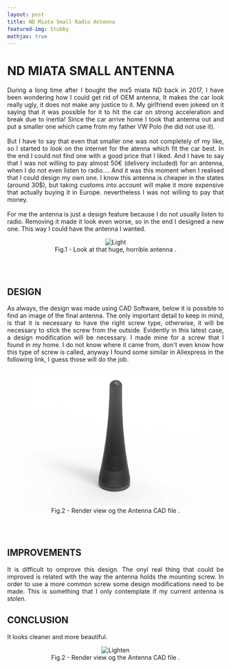 ```yaml
---
layout: post
title: ND Miata Small Radio Antenna
featured-img: Stubby
mathjax: true
---
```


# ND MIATA SMALL ANTENNA
<p align="justify">
During a long time after I bought the mx5 miata ND back in 2017, I have been wondering how I could get rid of OEM antenna, It makes the car look really ugly, it does not make any justice to it. My girlfriend even jokeed on it saying that it was possible for it to hit the car on strong acceleration and break due to inertia!
Since the car arrive home I took that antenna out and put a smaller one which came from my father VW Polo (he did not use it).
<br/><br/>
But I have to say that even that smaller one was not completely of my like, so I started to look on the internet for the atenna which fit the car best. In the end I could not find one with a good price that I liked. And I have to say that I was not willing to pay almost 50€ (delivery included) for an antenna, when I do not even listen to radio.... And it was this moment when I realised that I could design my own one. I know this antenna is cheaper in the states (around 30$), but taking customs into account will make it more expensive that actually buying it in Europe. nevertheless I was not willing to pay that money.
<br/><br/>
For me the antenna is just a design feature because I do not usually listen to radio. Removing it made it look even worse, so in the end I designed a new one. This way I could have the antenna I wanted.
</p>
<figure>
    <div align = "center"><img src="https://upload.wikimedia.org/wikipedia/commons/d/de/2015_Mazda_MX-5_ND_2.0_SKYACTIV-G_160_i-ELOOP_Arachnewei%C3%9F-Metallic_Heckansicht_Detail.jpg" alt="Light" class="center">
    <figcaption>Fig.1 - Look at that huge, horrible antenna .</figcaption>
    </div>
</figure>
<br/><br/>

## DESIGN
<p align="justify">
As always, the design was made using CAD Software, below it is possible to find an image of the final antenna. The only important detail to keep in mind, is that it is necessary to have the right screw type, otherwise, it will be necessary to stick the screw from the outside. Evidently in this latest case, a design modification will be necessary. I made mine for a screw that I found in my home. I do not know where it came from, don't even know how this type of screw is called, anyway I found some similar in Aliexpress in the following link, I guess those will do the job.
</p>
<figure>
    <div align = "center"><img src="https://raw.githubusercontent.com/jmtorrente/jmtorrente.github.io/master/assets/img/Article_image/Stubby_Render.jpg" alt="Lighten" class="center">
    <figcaption>Fig.2 - Render view og the Antenna CAD file  .</figcaption>
    </div>
</figure>
<br/><br/>

## IMPROVEMENTS
<p align="justify">
It is difficult to omprove this design. The onyl real thing that could be improved is related with the way the antenna holds the mounting screw. In order to use a more common screw some design modifications need to  be made. This is something that I only contemplate if my current antenna is stolen. 
</p>

## CONCLUSION
<p align="justify">
It looks cleaner and more beautiful.
</p>
<figure>
    <div align = "center"><img src="https://raw.githubusercontent.com/jmtorrente/jmtorrente.github.io/master/assets/img/posts/Stubby.jpg" alt="Lighten" class="center">
    <figcaption>Fig.2 - Render view og the Antenna CAD file  .</figcaption>
    </div>
</figure>


